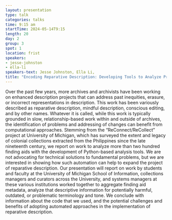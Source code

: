 ```yaml
---
layout: presentation
type: talk
categories: talks
time: 9:15 am
startTime: 2024-05-14T9:15
length: 20
day: 2
group: 3
spot: 1
location: frist
speakers:
- jesse-johnston
- ella-li
speakers-text: Jesse Johnston, Ella Li,
title: "Encoding Reparative Description: Developing Tools to Analyze Problematic Finding Aids"
---
```

Over the past few years, more archives and archivists have been working on enhanced description projects that can address past inequities, erasure, or incorrect representations in description. This work has been variously described as reparative description, mindful description, conscious editing, and by other names. Whatever it is called, while this work is typically grounded in slow, relationship-based work within and outside of archives, the identification of problems and addressing of changes can benefit from computational approaches. Stemming from the “ReConnect/ReCollect” project at University of Michigan, which has surveyed the extent and legacy of colonial collections extracted from the Philippines since the late nineteenth century, we report on work to analyze more than two hundred finding aids with the development of Python-based analysis tools. We are not advocating for technical solutions to fundamental problems, but we are interested in showing how such automation can help to expand the project of reparative description. Our presentation will report on work by students and faculty at the University of Michigan School of Information, collections managers and curators across the University, and systems managers at these various institutions worked together to aggregate finding aid metadata, analyze that descriptive information for potentially harmful, outdated, or problematic terminology and tone. We conclude with information about the code that we used, and the potential challenges and benefits of adopting automated approaches in the implementation of reparative description.
